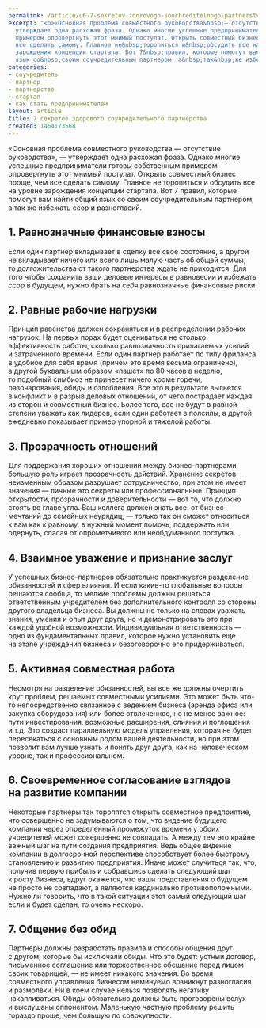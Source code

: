 ```yaml
---
permalink: /article/u6-7-sekretov-zdorovogo-souchreditelnogo-partnerstva
excerpt: "<p>«Основная проблема совместного руководства&nbsp;— отсутствие руководства»,&nbsp;—
  утверждает одна расхожая фраза. Однако многие успешные предприниматели готовы собственным
  примером опровергнуть этот мнимый постулат. Открыть совместный бизнес проще, чем
  все сделать самому. Главное не&nbsp;торопиться и&nbsp;обсудить все на&nbsp;уровне
  зарождения концепции стартапа. Вот 7&nbsp;правил, которые помогут вам найти общий
  язык со&nbsp;своим соучредительным партнером, а&nbsp;так&nbsp;же избежать ссор и&nbsp;разногласий.</p>"
categories:
- соучредитель
- партнер
- партнерство
- стартап
- как стать предпринимателем
layout: article
title: 7 секретов здорового соучредительного партнерства
created: 1464173568
---
```

<p>«Основная проблема совместного руководства&nbsp;— отсутствие руководства»,&nbsp;— утверждает одна расхожая фраза. Однако многие успешные предприниматели готовы собственным примером опровергнуть этот мнимый постулат. Открыть совместный бизнес проще, чем все сделать самому. Главное не&nbsp;торопиться и&nbsp;обсудить все на&nbsp;уровне зарождения концепции стартапа. Вот 7&nbsp;правил, которые помогут вам найти общий язык со&nbsp;своим соучредительным партнером, а&nbsp;так&nbsp;же избежать ссор и&nbsp;разногласий.</p>
<h2>1. Равнозначные финансовые взносы</h2>
<p>Если один партнер вкладывает в&nbsp;сделку все свое состояние, а&nbsp;другой не&nbsp;вкладывает ничего или всего лишь малую часть об&nbsp;общей суммы, то&nbsp;долгожительства от&nbsp;такого партнерства ждать не&nbsp;приходится. Для того чтобы сохранить ваши деловые интересы в&nbsp;равновесии и&nbsp;избежать ссор в&nbsp;будущем, нужно брать на&nbsp;себя равнозначные финансовые риски. </p>
<h2>2. Равные рабочие нагрузки</h2>
<p>Принцип равенства должен сохраняться и&nbsp;в&nbsp;распределении рабочих нагрузок. На&nbsp;первых порах будет оцениваться не&nbsp;столько эффективность работы, сколько равнозначность прилагаемых усилий и&nbsp;затраченного времени. Если один партнер работает по&nbsp;типу фриланса в&nbsp;удобное для себя время (причем это время весьма ограничено), а&nbsp;другой буквальным образом «пашет» по&nbsp;80&nbsp;часов в&nbsp;неделю, то&nbsp;подобный симбиоз не&nbsp;принесет ничего кроме горечи, разочарования, обиды и&nbsp;озлобления. Все это в&nbsp;результате выльется в&nbsp;конфликт и&nbsp;в&nbsp;разрыв деловых отношений, от&nbsp;чего пострадает каждая из&nbsp;сторон и&nbsp;совместный бизнес. Более того, вас не&nbsp;будут в&nbsp;равной степени уважать как лидеров, если один работает в&nbsp;полсилы, а&nbsp;другой ежедневно показывает пример упорной и&nbsp;тяжелой работы.</p>
<h2>3. Прозрачность отношений</h2>
<p>Для поддержания хороших отношений между бизнес-партнерами большую роль играет прозрачность действий. Хранение секретов неизменным образом разрушает сотрудничество, при этом не&nbsp;имеет значения&nbsp;— личные это секреты или профессиональные. Принцип открытости, прозрачности и&nbsp;доверительности&nbsp;— вот&nbsp;то, что должно стоять во&nbsp;главе угла. Ваш коллега должен знать все: от&nbsp;бизнес-мечтаний до&nbsp;семейных неурядиц,&nbsp;— только так он&nbsp;сможет относиться к&nbsp;вам как к&nbsp;равному, в&nbsp;нужный момент помочь, поддержать или одернуть, спасая от&nbsp;опрометчивого или необдуманного поступка. </p>
<h2>4. Взаимное уважение и&nbsp;признание заслуг</h2>
<p>У&nbsp;успешных бизнес-партнеров обязательно практикуется разделение обязанностей и&nbsp;сфер влияния. И&nbsp;если какие-то глобальные вопросы решаются сообща, то&nbsp;мелкие проблемы должны решаться ответственным учредителем без дополнительного контроля со&nbsp;стороны другого владельца бизнеса. Вы&nbsp;должны не&nbsp;только на&nbsp;словах уважать знания, умения и&nbsp;опыт друг друга, но&nbsp;и&nbsp;демонстрировать это при каждой удобной возможности. Индивидуальная ответственность&nbsp;— одно из&nbsp;фундаментальных правил, которое нужно установить еще на&nbsp;этапе учреждения бизнеса и&nbsp;безоговорочно его придерживаться.</p>
<h2>5. Активная совместная работа</h2>
<p>Несмотря на&nbsp;разделение обязанностей, вы&nbsp;все&nbsp;же должны очертить круг проблем, решаемых совместными усилиями. Это может быть что-то непосредственно связанное с&nbsp;ведением бизнеса (аренда офиса или закупка оборудования) или более отвлеченное, но&nbsp;не&nbsp;менее важное: пути инвестирования, возможные расширения, слияния и&nbsp;поглощения и&nbsp;т.д. Это создаст параллельную модель управления, которая не&nbsp;будет пересекаться с&nbsp;основным родом вашей деятельности, но&nbsp;при этом позволит вам лучше узнать и&nbsp;понять друг друга, как на&nbsp;человеческом уровне, так и&nbsp;профессиональном.</p>
<h2>6. Своевременное согласование взглядов на&nbsp;развитие компании</h2>
<p>Некоторые партнеры так торопятся открыть совместное предприятие, что совершенно не&nbsp;задумываются о&nbsp;том, что видение будущего компании через определенный промежуток времени у&nbsp;обоих учредителей может совершенно не&nbsp;совпадать. А&nbsp;между тем это крайне важный шаг на&nbsp;пути создания предприятия. Ведь общее видение компании в&nbsp;долгосрочной перспективе способствует более быстрому становлению и&nbsp;развитию предприятия. Иначе может случиться так, что, получив первую прибыль и&nbsp;собравшись сделать следующий шаг к&nbsp;росту бизнеса, вдруг окажется, что ваши представления о&nbsp;будущем не&nbsp;просто не&nbsp;совпадают, а&nbsp;являются кардинально противоположными. Нужно&nbsp;ли говорить, что в&nbsp;такой ситуации этот самый следующий шаг если и&nbsp;будет сделан, то&nbsp;очень нескоро.</p>
<h2>7. Общение без обид</h2>
<p>Партнеры должны разработать правила и&nbsp;способы общения друг с&nbsp;другом, которые&nbsp;бы исключали обиды. Что это будет: устный договор, письменное соглашение или торжественное обещание перед лицом своих товарищей,&nbsp;— не&nbsp;имеет никакого значения. Во&nbsp;время совместного управления бизнесом неминуемо возникнут разногласия и&nbsp;размолвки. Ни&nbsp;в&nbsp;коем случае нельзя позволять негативу накапливаться. Обиды обязательно должны быть проговорены вслух и&nbsp;выслушаны оппонентом. Маленькую частную проблему решить гораздо проще, чем большую по&nbsp;совокупности.</p>
